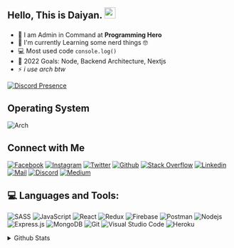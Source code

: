 <!-- welcome message -->
<h2>Hello, This is Daiyan. <img src="https://media.giphy.com/media/hvRJCLFzcasrR4ia7z/giphy.gif" width="25px"> </h2>

###

- 📙 I am Admin in Command at **Programming Hero**
- 🌱 I'm currently Learning some nerd things 🤓
- 💻 Most used code `console.log()`
- 🎯 2022 Goals: Node, Backend Architecture, Nextjs
- ⚡ *i use arch btw*

[![Discord Presence](https://lanyard.cnrad.dev/api/778907112532606997)](https://discord.com/users/778907112532606997)

## Operating System
![Arch](https://img.shields.io/badge/Arch%20Linux-1793D1?logo=arch-linux&logoColor=fff&style=for-the-badge)

## Connect with Me

[![Facebook](https://img.shields.io/badge/Facebook-1877F2?style=for-the-badge&logo=facebook&logoColor=white)](https://www.facebook.com/daiyanjs/)
[![Instagram](https://img.shields.io/badge/Instagram-E4405F?style=for-the-badge&logo=instagram&logoColor=white)](https://www.instagram.com/daiyanabdallah/)
[![Twitter](https://img.shields.io/badge/Twitter-1DA1F2?style=for-the-badge&logo=twitter&logoColor=white)](https://twitter.com/DaiyanDeveloper)
[![Github](https://img.shields.io/badge/GitHub-100000?style=for-the-badge&logo=github&logoColor=white)](https://github.com/coderDaiyan)
[![Stack Overflow](https://img.shields.io/badge/Stack_Overflow-FE7A16?style=for-the-badge&logo=stack-overflow&logoColor=white)](https://stackoverflow.com/users/14914177/coderdaiyan)
[![Linkedin](https://img.shields.io/badge/LinkedIn-0077B5?style=for-the-badge&logo=linkedin&logoColor=white)](https://www.linkedin.com/in/abdallah-daiyan/)
[![Mail](https://img.shields.io/badge/Gmail-D14836?style=for-the-badge&logo=gmail&logoColor=white)](mailto:daiyanabdallah@gmail.com)
[![Discord](https://img.shields.io/badge/Discord-7289DA?style=for-the-badge&logo=discord&logoColor=white)](https://discord.com/users/816268050499633172)
[![Medium](https://img.shields.io/badge/Medium-12100E?style=for-the-badge&logo=medium&logoColor=white)](https://medium.com/@devloperd250)



## 💻 Languages and Tools:

![SASS](https://img.shields.io/badge/Sass-CC6699?style=for-the-badge&logo=sass&logoColor=white)
![JavaScript](https://img.shields.io/badge/JavaScript-F7DF1E?style=for-the-badge&logo=javascript&logoColor=black)
![React](https://img.shields.io/badge/React-20232A?style=for-the-badge&logo=react&logoColor=61DAFB)
![Redux](https://img.shields.io/badge/Redux-593D88?style=for-the-badge&logo=redux&logoColor=white)
![Firebase](https://img.shields.io/badge/firebase-ffca28?style=for-the-badge&logo=firebase&logoColor=black)
![Postman](https://img.shields.io/badge/Postman-FF6C37?style=for-the-badge&logo=Postman&logoColor=white)
![Nodejs](https://img.shields.io/badge/Node.js-339933?style=for-the-badge&logo=nodedotjs&logoColor=white)
![Express.js](https://img.shields.io/badge/Express.js-000000?style=for-the-badge&logo=express&logoColor=white)
![MongoDB](https://img.shields.io/badge/MongoDB-4EA94B?style=for-the-badge&logo=mongodb&logoColor=white)
![Git](https://img.shields.io/badge/Git-F05032?style=for-the-badge&logo=git&logoColor=white)
![Visual Studio Code](https://img.shields.io/badge/Visual_Studio_Code-0078D4?style=for-the-badge&logo=visual%20studio%20code&logoColor=white)
![Heroku](https://img.shields.io/badge/Heroku-430098?style=for-the-badge&logo=heroku&logoColor=white)

<details>
<summary>Github Stats</summary>
<br>
![My github stats](https://github-readme-stats.vercel.app/api?username=coderDaiyan&show_icons=true&theme=nord)

[![Top Langs](https://github-readme-stats.vercel.app/api/top-langs/?username=coderDaiyan&layout=compact&theme=nord)](https://github.com/anuraghazra/github-readme-stats)

[![GitHub Streak](https://github-readme-streak-stats.herokuapp.com/?user=coderDaiyan&theme=nord)](https://git.io/streak-stats)

[![trophy](https://github-profile-trophy.vercel.app/?username=coderDaiyan&theme=nord)](https://github.com/ryo-ma/github-profile-trophy)
</details>



